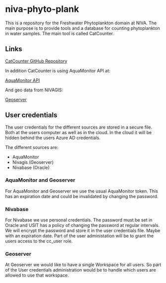 # niva-phyto-plank

This is a repository for the Freshwater Phytoplankton domain at NIVA. The main purpose is to provide tools and a database for counting phytoplankton in water samples. The main tool is called CatCounter.

## Links

[CatCounter GitHub Repository](https://github.com/NIVANorge/CatCounter)

In addition CatCounter is using AquaMonitor API at:

[AquaMonitor API](https://aquamonitor.niva.no/AquaCounter/)

And geo data from NIVAGIS:

[Geoserver](https://geoserver.p.niva.no/)

## User credentials

The user credentials for the different sources are stored in a secure file. Both at the users computer as well as in the cloud. In the cloud it will be hidden behind the users Azure AD credentials.

The different sources are:

- AquaMonitor
- Nivagis (Geoserver)
- Nivabase (Oracle)

### AquaMonitor and Geoserver

For AquaMonitor and Geoserver we use the usual AquaMonitor token. This has an expiration date and could be invalidated by changing the password.

### Nivabase

For Nivabase we use personal credentials. The password must be set in Oracle and USIT has a policy of changing the password at regular intervals. We will encrypt the password and store it in the user credentials file. Maybe with an expiration date. Part of the user administation will be to grant the users access to the cc_user role.

### Geoserver

At Geoserver we would like to have a single Workspace for all users. So part of the User credentials administration would be to handle which users are allowed to use that workspace.
